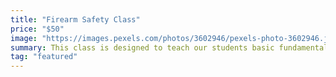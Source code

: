 ```yaml
---
title: "Firearm Safety Class"
price: "$50"
image: "https://images.pexels.com/photos/3602946/pexels-photo-3602946.jpeg?auto=compress&cs=tinysrgb&dpr=2&h=750&w=1260"
summary: This class is designed to teach our students basic fundamental how to operate a firearm at home as well as any of the public gun range safely.  Tactical 360 A.C.T focus on firearms safety rules, mechanical features of the firearm and techniques.  This class is ideal for the first time firearm owners looking to establish their preference for their future gun purchase.
tag: "featured"
---
```



<!--stackedit_data:
eyJoaXN0b3J5IjpbLTE2NzQxMjIyMzIsLTEwNTc4NDkxNCwtND
k1OTkyODgwXX0=
-->